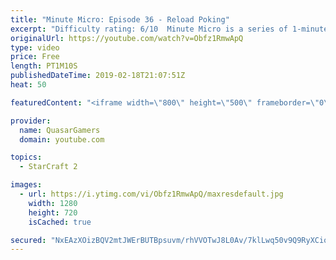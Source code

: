```yaml
---
title: "Minute Micro: Episode 36 - Reload Poking"
excerpt: "Difficulty rating: 6/10  Minute Micro is a series of 1-minute videos explaining how to perform common micro techniques. This episode is on shooting while the target is reloading.  twitch.tv/Quasarprintf"
originalUrl: https://youtube.com/watch?v=Obfz1RmwApQ
type: video
price: Free
length: PT1M10S
publishedDateTime: 2019-02-18T21:07:51Z
heat: 50

featuredContent: "<iframe width=\"800\" height=\"500\" frameborder=\"0\" src=\"https://www.youtube.com/embed/Obfz1RmwApQ\" allow=\"accelerometer; autoplay; encrypted-media; gyroscope; picture-in-picture\" allowfullscreen></iframe>"

provider:
  name: QuasarGamers
  domain: youtube.com

topics:
  - StarCraft 2

images:
  - url: https://i.ytimg.com/vi/Obfz1RmwApQ/maxresdefault.jpg
    width: 1280
    height: 720
    isCached: true

secured: "NxEAzXOizBQV2mtJWErBUTBpsuvm/rhVVOTwJ8L0Av/7klLwq50v9Q9RyXCioGJih3zJucopWFlsz8xN3Ee+hAozA5EWG4NMp+5A9AXzq0mG3lorNuNocUSRiacUtGlksC3msKlCTIM0amwD32PScJEvqfeXgQi2Mct0HW1wc+hCQiZGlex+lV5PaYJQt4h5gPpRHtAfWOvg0f9abqaZHR1Ne2nB4iOcUXKaMxjgcbz8l8IWMggaflhhpLU/7O3jCkVT3riZvSMZ3XSnXGr2LIz8f9n6mBHH9YPMAlerb6muZHyGZ+iqptPhn2faoZrCVQukmY/tw/XUzUZfQfkU/tkRlBInqjMUcVq6nucl0FJ9u0IAmIPQ0ggw4QFvD4hkH8olmoigX9saP3fjG9VDpj8CcUSozeXkec3s3xSdSiI=;xYxYd61zOVKMPmRuu4oEQw=="
---
```


